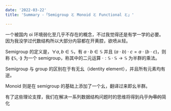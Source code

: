 ```yaml
---
date: '2022-03-22'
title: 'Summary -「Semigroup と Monoid と Functional と」'

---
```


一个被国内 oi 环境弱化至几乎不存在的概念，不过我觉得还是有学一学的必要。因为我没学过代数结构所以大部分内容都在开黄腔，欲喷从轻。

Semigroup 的定义是，$\forall a,b\in\mathbb{S}$，有 $a\cdot b\in\mathbb{S}$ 并且 $(a\cdot b)\cdot c=a\cdot(b\cdot c)$，则称 $\lang\mathbb{S},\cdot\rang$ 为一个 semigroup，称其中的二元运算 $\cdot:\mathbb{S}\cdot\mathbb{S}\rightarrow\mathbb{S}$ 为半群的乘法。

Semigroup 与 group 的区别在于有无幺（identity element），并且所有元素均有逆。

Monoid 则是在 semigroup 的基础上添加了一个幺，翻译过来即幺半群。

有了这些理论支撑，我们在解决一系列数据结构问题时的思维将得到~~几乎为零的~~简化